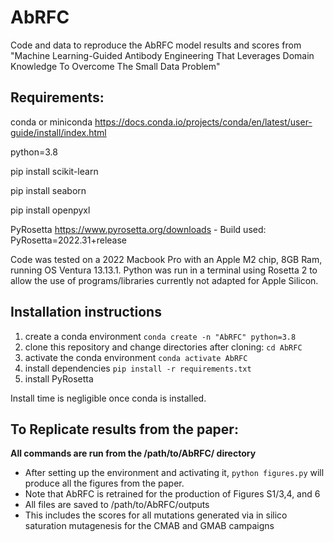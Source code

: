 # AbRFC
Code and data to reproduce the AbRFC model results and scores from "Machine Learning-Guided Antibody Engineering That Leverages Domain Knowledge To Overcome The Small Data Problem"

## Requirements:
conda or miniconda https://docs.conda.io/projects/conda/en/latest/user-guide/install/index.html

python=3.8

pip install scikit-learn

pip install seaborn

pip install openpyxl

PyRosetta https://www.pyrosetta.org/downloads
    - Build used: PyRosetta=2022.31+release

Code was tested on a 2022 Macbook Pro with an Apple M2 chip, 8GB Ram, running OS Ventura 13.13.1.  Python was run in a terminal using Rosetta 2 to allow the use of programs/libraries currently not adapted for Apple Silicon.

## Installation instructions
1. create a conda environment `conda create -n "AbRFC" python=3.8`
2. clone this repository and change directories after cloning: `cd AbRFC`
3. activate the conda environment `conda activate AbRFC`
4. install dependencies `pip install -r requirements.txt` 
5. install PyRosetta 

Install time is negligible once conda is installed.

## To Replicate results from the paper:
**All commands are run from the /path/to/AbRFC/ directory**
- After setting up the environment and activating it, `python figures.py` will produce all the figures from the paper.
- Note that AbRFC is retrained for the production of Figures S1/3,4, and 6
- All files are saved to /path/to/AbRFC/outputs
- This includes the scores for all mutations generated via in silico saturation mutagenesis for the CMAB and GMAB campaigns
